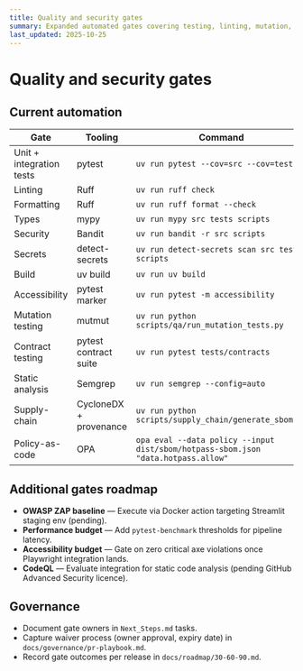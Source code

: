 ```yaml
---
title: Quality and security gates
summary: Expanded automated gates covering testing, linting, mutation, contracts, and security scans.
last_updated: 2025-10-25
---
```


# Quality and security gates

## Current automation

| Gate | Tooling | Command | Evidence |
| --- | --- | --- | --- |
| Unit + integration tests | pytest | `uv run pytest --cov=src --cov=tests` | QA job (`process-data.yml`) |
| Linting | Ruff | `uv run ruff check` | QA job |
| Formatting | Ruff | `uv run ruff format --check` | QA job |
| Types | mypy | `uv run mypy src tests scripts` | QA job |
| Security | Bandit | `uv run bandit -r src scripts` | QA job |
| Secrets | detect-secrets | `uv run detect-secrets scan src tests scripts` | QA job |
| Build | uv build | `uv run uv build` | QA job |
| Accessibility | pytest marker | `uv run pytest -m accessibility` | Accessibility job |
| Mutation testing | mutmut | `uv run python scripts/qa/run_mutation_tests.py` | Mutation job |
| Contract testing | pytest contract suite | `uv run pytest tests/contracts` | QA job |
| Static analysis | Semgrep | `uv run semgrep --config=auto` | Static-analysis job |
| Supply-chain | CycloneDX + provenance | `uv run python scripts/supply_chain/generate_sbom.py` | Supply-chain job |
| Policy-as-code | OPA | `opa eval --data policy --input dist/sbom/hotpass-sbom.json "data.hotpass.allow"` | Supply-chain job |

## Additional gates roadmap

- **OWASP ZAP baseline** — Execute via Docker action targeting Streamlit staging env (pending).
- **Performance budget** — Add `pytest-benchmark` thresholds for pipeline latency.
- **Accessibility budget** — Gate on zero critical axe violations once Playwright integration lands.
- **CodeQL** — Evaluate integration for static code analysis (pending GitHub Advanced Security licence).

## Governance

- Document gate owners in `Next_Steps.md` tasks.
- Capture waiver process (owner approval, expiry date) in `docs/governance/pr-playbook.md`.
- Record gate outcomes per release in `docs/roadmap/30-60-90.md`.
